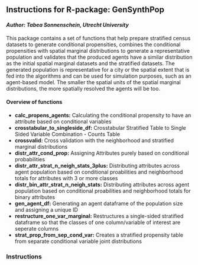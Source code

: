 ## **Instructions for R-package: GenSynthPop**
#### *Author: Tabea Sonnenschein, Utrecht University*

This package contains a set of functions that help prepare stratified census datasets to generate conditional propensities, combines the conditional propensities with spatial marginal distributions to generate a representative population and validates that the produced agents have a similar distribution as the initial spatial marginal datasets and the stratified datasets. The generated population is  representative for a city or the spatial extent that is fed into the algorithms and can be used for simulation purposes, such as an agent-based model. The smaller the spatial units of the spatial marginal distributions, the more spatially resolved the agents will be too.

#### Overview of functions
* **calc_propens_agents:** Calculating the conditional propensity to have an attribute based on conditional variables
* **crosstabular_to_singleside_df:** Crosstabular Stratified Table to Single Sided Variable Combination - Counts Table
* **crossvalid:** Cross validation with the neighborhood and stratified marginal distributions
* **distr_attr_cond_prop:** Assigning Attributes purely based on conditional probabilities
* **distr_attr_strat_n_neigh_stats_3plus:** Distributing attributes across agent population based on conditional proabilities and neighborhood totals for attributes with 3 or more classes
* **distr_bin_attr_strat_n_neigh_stats:** Distributing attributes across agent population based on conditional proabilities and neighborhood totals for binary attributes
* **gen_agent_df:** Generating an agent dataframe of the population size and assigning a unique ID
* **restructure_one_var_marginal:** Restructures a single-sided stratified dataframe so that the classes of one column/variable of interest are seperate columns
* **strat_prop_from_sep_cond_var:** Creates a stratified propensity table from separate conditional variable joint distributions

### Instructions